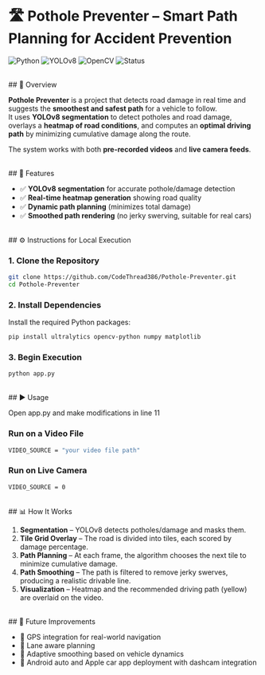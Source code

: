 # 🛣️ Pothole Preventer – Smart Path Planning for Accident Prevention

![Python](https://img.shields.io/badge/Python-3.9%2B-blue?logo=python)
![YOLOv8](https://img.shields.io/badge/YOLOv8-Segmentation-orange?logo=ultralytics)
![OpenCV](https://img.shields.io/badge/OpenCV-Computer%20Vision-green?logo=opencv)
![Status](https://img.shields.io/badge/Status-Active-success)

<br>
## 📌 Overview

**Pothole Preventer** is a project that detects road damage in real time and suggests the **smoothest and safest path** for a vehicle to follow.  
It uses **YOLOv8 segmentation** to detect potholes and road damage, overlays a **heatmap of road conditions**, and computes an **optimal driving path** by minimizing cumulative damage along the route.

The system works with both **pre-recorded videos** and **live camera feeds**.

<br>
## 🚀 Features

- ✅ **YOLOv8 segmentation** for accurate pothole/damage detection
- ✅ **Real-time heatmap generation** showing road quality
- ✅ **Dynamic path planning** (minimizes total damage)
- ✅ **Smoothed path rendering** (no jerky swerving, suitable for real cars)

<br>
## ⚙️ Instructions for Local Execution

### 1. Clone the Repository

```bash
git clone https://github.com/CodeThread386/Pothole-Preventer.git
cd Pothole-Preventer
```

### 2. Install Dependencies

Install the required Python packages:

```bash
pip install ultralytics opencv-python numpy matplotlib
```

### 3. Begin Execution 
```bash
python app.py
```

<br>
## ▶️ Usage

Open app.py and make modifications in line 11

### Run on a Video File

```bash
VIDEO_SOURCE = "your video file path"
```

### Run on Live Camera

```bash
VIDEO_SOURCE = 0
```

<br>
## 📊 How It Works

1. **Segmentation** – YOLOv8 detects potholes/damage and masks them.
2. **Tile Grid Overlay** – The road is divided into tiles, each scored by damage percentage.
3. **Path Planning** – At each frame, the algorithm chooses the next tile to minimize cumulative damage.
4. **Path Smoothing** – The path is filtered to remove jerky swerves, producing a realistic drivable line.
5. **Visualization** – Heatmap and the recommended driving path (yellow) are overlaid on the video.

<br>
## 🔮 Future Improvements

- 📍 GPS integration for real-world navigation
- 🚗 Lane aware planning
- 🧠 Adaptive smoothing based on vehicle dynamics
- 📱 Android auto and Apple car app deployment with dashcam integration
